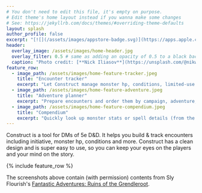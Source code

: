 ```yaml
---
# You don't need to edit this file, it's empty on purpose.
# Edit theme's home layout instead if you wanna make some changes
# See: https://jekyllrb.com/docs/themes/#overriding-theme-defaults
layout: splash
author_profile: false
excerpt: "[![](/assets/images/appstore-badge.svg)](https://apps.apple.com/app/construct-for-d-d-5e/id1490015210)"
header:
  overlay_image: /assets/images/home-header.jpg
  overlay_filter: 0.5 # same as adding an opacity of 0.5 to a black background
  caption: "Photo credit: [**Nick Iliasov**](https://unsplash.com/@nikwes?utm_source=unsplash) on [**Unsplash**](https://unsplash.com/s/photos/texture?utm_source=unsplash)"
feature_row:
  - image_path: /assets/images/home-feature-tracker.jpeg
    title: "Encounter tracker"
    excerpt: "Let Construct manage monster hp, conditions, limited-use actions and more so you can focus on your story."
  - image_path: /assets/images/home-feature-adventure.jpeg
    title: "Adventure planner"
    excerpt: "Prepare encounters and order them by campaign, adventure, session or any other way you like. Every encounter is replayable and can be tailored to the players at your table."
  - image_path: /assets/images/home-feature-compendium.jpeg
    title: "Compendium"
    excerpt: "Quickly look up monster stats or spell details (from the SRD 5.1). Add your own monsters and NPCs to make them available in every encounter."
---
```


Construct is a tool for DMs of 5e D&D. It helps you build & track encounters including initiative, monster hp, conditions and more. Construct has a clean design and is super easy to use, so you can keep your eyes on the players and your mind on the story.

{% include feature_row %}

The screenshots above contain (with permission) contents from Sly Flourish's [Fantastic Adventures: Ruins of the Grendleroot](https://slyflourish.com/grendleroot/index.html).
